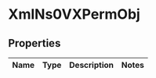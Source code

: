
# XmlNs0VXPermObj

## Properties
Name | Type | Description | Notes
------------ | ------------- | ------------- | -------------



